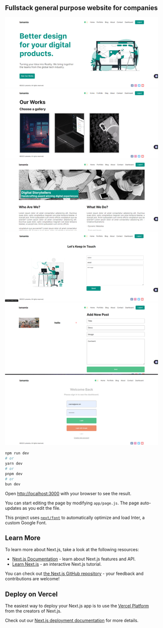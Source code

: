 ## Fullstack general purpose website for companies

![screenshot1](https://github.com/yoseflakew25/fullstack-website-for-companies/blob/main/screenshot/Screenshot1.png)
![screenshot2](https://github.com/yoseflakew25/fullstack-website-for-companies/blob/main/screenshot/Screenshot2.png)
![screenshot3](https://github.com/yoseflakew25/fullstack-website-for-companies/blob/main/screenshot/Screenshot3.png)
![screenshot4](https://github.com/yoseflakew25/fullstack-website-for-companies/blob/main/screenshot/Screenshot4.png)
![screenshot5](https://github.com/yoseflakew25/fullstack-website-for-companies/blob/main/screenshot/Screenshot5.png)
![screenshot6](https://github.com/yoseflakew25/fullstack-website-for-companies/blob/main/screenshot/Screenshot6.png)

```bash
npm run dev
# or
yarn dev
# or
pnpm dev
# or
bun dev
```

Open [http://localhost:3000](http://localhost:3000) with your browser to see the result.

You can start editing the page by modifying `app/page.js`. The page auto-updates as you edit the file.

This project uses [`next/font`](https://nextjs.org/docs/basic-features/font-optimization) to automatically optimize and load Inter, a custom Google Font.

## Learn More

To learn more about Next.js, take a look at the following resources:

- [Next.js Documentation](https://nextjs.org/docs) - learn about Next.js features and API.
- [Learn Next.js](https://nextjs.org/learn) - an interactive Next.js tutorial.

You can check out [the Next.js GitHub repository](https://github.com/vercel/next.js/) - your feedback and contributions are welcome!

## Deploy on Vercel

The easiest way to deploy your Next.js app is to use the [Vercel Platform](https://vercel.com/new?utm_medium=default-template&filter=next.js&utm_source=create-next-app&utm_campaign=create-next-app-readme) from the creators of Next.js.

Check out our [Next.js deployment documentation](https://nextjs.org/docs/deployment) for more details.
